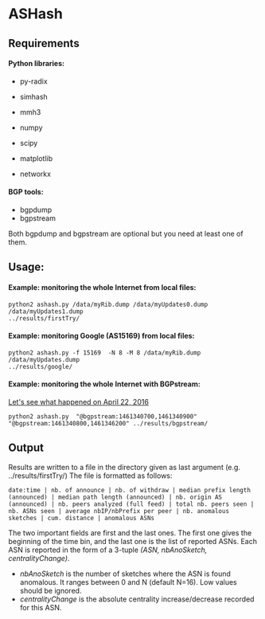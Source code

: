 # ASHash

## Requirements
#### Python libraries:
- py-radix
- simhash
- mmh3

- numpy
- scipy
- matplotlib
- networkx

#### BGP tools:
- bgpdump
- bgpstream

Both bgpdump and bgpstream are optional but you need at least one of them.

## Usage:
#### Example: monitoring the whole Internet from local files:
```
python2 ashash.py /data/myRib.dump /data/myUpdates0.dump /data/myUpdates1.dump
../results/firstTry/
```


#### Example: monitoring Google (AS15169) from local files:
```
python2 ashash.py -f 15169  -N 8 -M 8 /data/myRib.dump /data/myUpdates.dump
../results/google/
```

#### Example: monitoring the whole Internet with BGPstream:
[Let's see what happened on April 22,
2016](http://bgpmon.net/large-hijack-affects-reachability-of-high-traffic-destinations/)
```
python2 ashash.py  "@bgpstream:1461340700,1461340900" "@bgpstream:1461340800,1461346200" ../results/bgpstream/
```

## Output
Results are written to a file in the directory given as last argument (e.g.
../results/firstTry/)
The file is formatted as follows:

``` 
date:time | nb. of announce | nb. of withdraw | median prefix length (announced) | median path length (announced) | nb. origin AS (announced) | nb. peers analyzed (full feed) | total nb. peers seen | nb. ASNs seen | average nbIP/nbPrefix per peer | nb. anomalous sketches | cum. distance | anomalous ASNs 
```
The two important fields are first and the last ones. The first one gives the
beginning of the time bin, and the last one is the list of reported ASNs. 
Each ASN is reported in the form of a 3-tuple *(ASN, nbAnoSketch, centralityChange)*.
- *nbAnoSketch* is the number of sketches where the ASN is found
anomalous. It ranges between 0 and N (default N=16). Low values should be ignored.
- *centralityChange* is the absolute centrality increase/decrease recorded for
  this ASN.

